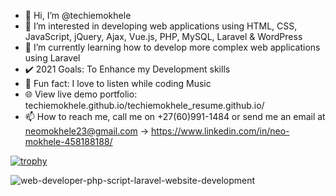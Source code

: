 - 👋 Hi, I’m @techiemokhele
- 👀 I’m interested in developing web applications using HTML, CSS, JavaScript, jQuery, Ajax, Vue.js, PHP, MySQL, Laravel & WordPress
- 🌱 I’m currently learning how to develop more complex web applications using Laravel
- ✔️ 2021 Goals: To Enhance my Development skills
- 📣 Fun fact: I love to listen while coding Music
- 🌐 View live demo portfolio: techiemokhele.github.io/techiemokhele_resume.github.io/ 
- 📫 How to reach me, call me on +27(60)991-1484 or send me an email at neomokhele23@gmail.com -> https://www.linkedin.com/in/neo-mokhele-458188188/

[![trophy](https://github-profile-trophy.vercel.app/?username=techiemokhele)](https://github.com/ryo-ma/github-profile-trophy)


<!---
techiemokhele/techiemokhele is a ✨ special ✨ repository because its `README.md` (this file) appears on your GitHub profile.
You can click the Preview link to take a look at your changes.
--->
![web-developer-php-script-laravel-website-development](https://user-images.githubusercontent.com/67394147/131592854-cf42468a-6e70-4503-bcf7-56d4b65390d7.jpg)

